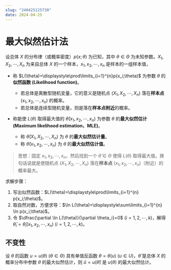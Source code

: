 ```yaml
---
slug: "240425125730"
date: 2024-04-25
---
```


# 最大似然估计法

设总体 $X$ 的分布律（或概率密度）$p(x;\theta)$ 为已知，其中 $\theta \in \Theta$ 为未知参数。$X_1,X_2,\cdots,X_n$ 为来自总体 $X$ 的一个样本，$x_1,x_2,\cdots,x_n$ 是样本的一组样本值，

- 称 $L(\theta)=\displaystyle\prod\limits_{i=1}^{n}p(x_i;\theta)$ 为参数 $\theta$ 的**似然函数 (Likelihood function)**。

    - 若总体是离散型随机变量，它的意义是随机点 $(X_1,X_2,\cdots,X_n)$ 落在**样本点** $(x_1,x_2,\cdots,x_n)$ 的概率。
    - 若总体是连续型随机变量，则是落在**样本点附近**的概率。

- 称能使 $L(\theta)$ 取得最大值的 $\hat{\theta}(x_1,x_2,\cdots,x_n)$ 为参数 $\theta$ 的**最大似然估计 (Maximum likelihood estimation、MLE)**。

    - 称 $\hat{\theta}(X_1,X_2,\cdots,X_n)$ 为 $\theta$ 的**最大似然估计量**。
    - 称 $\hat{\theta}(x_1,x_2,\cdots,x_n)$ 为 $\theta$ 的**最大似然估计值**。

> 思想：固定 $x_1,x_2,\cdots,x_n$，然后找到一个 $\hat{\theta} \in \Theta$ 使得 $L(\theta)$ 取得最大值。换句话说就是使随机点 $(X_1,X_2,\cdots,X_n)$ 落在**样本点** $(x_1,x_2,\cdots,x_n)$（附近）的概率最大。

求解步骤：

1. 写出似然函数：$L(\theta)=\displaystyle\prod\limits_{i=1}^{n} p(x_i;\theta)$。
2. 取自然对数，方便求导：$\ln L(\theta)=\displaystyle\sum\limits_{i=1}^{n} \ln p(x_i;\theta)$。
3. 令 $\dfrac{\partial \ln L(\theta)}{\partial \theta_i}=0$ ($i=1,2,\cdots,k$)，解得 $\hat{\theta}_i=\hat{\theta}_i(x_1,x_2,\cdots,x_n)$ ($i=1,2,\cdots,k$)。

## 不变性

设 $\theta$ 的函数 $u=u(\theta)$ ($\theta \in \Theta$) 具有单值反函数 $\theta=\theta(u)$ ($u \in U$)，$\hat{\theta}$ 是总体 $X$ 的概率分布中参数 $\theta$ 的最大似然估计，则 $\hat{u}=u(\hat{\theta})$ 是 $u(\theta)$ 的最大似然估计。
